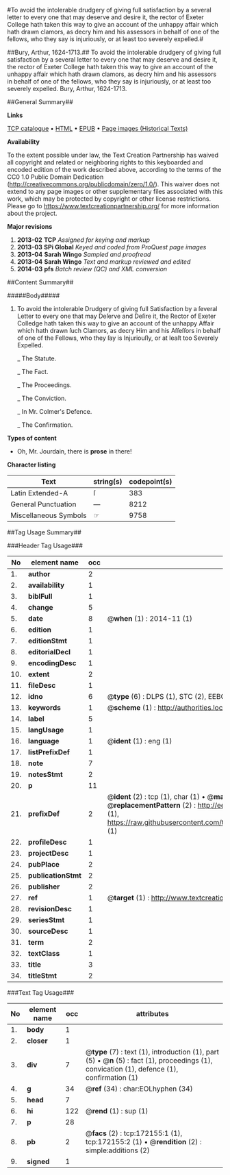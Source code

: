 #To avoid the intolerable drudgery of giving full satisfaction by a several letter to every one that may deserve and desire it, the rector of Exeter College hath taken this way to give an account of the unhappy affair which hath drawn clamors, as decry him and his assessors in behalf of one of the fellows, who they say is injuriously, or at least too severely expelled.#

##Bury, Arthur, 1624-1713.##
To avoid the intolerable drudgery of giving full satisfaction by a several letter to every one that may deserve and desire it, the rector of Exeter College hath taken this way to give an account of the unhappy affair which hath drawn clamors, as decry him and his assessors in behalf of one of the fellows, who they say is injuriously, or at least too severely expelled.
Bury, Arthur, 1624-1713.

##General Summary##

**Links**

[TCP catalogue](http://www.ota.ox.ac.uk/tcp/)  • 
[HTML](http://tei.it.ox.ac.uk/tcp/Texts-HTML/free/A78/A78042.html)  • 
[EPUB](http://tei.it.ox.ac.uk/tcp/Texts-EPUB/free/A78/A78042.epub) • 
[Page images (Historical Texts)](https://historicaltexts.jisc.ac.uk/eebo-45578204e)

**Availability**

To the extent possible under law, the Text Creation Partnership has waived all copyright and related or neighboring rights to this keyboarded and encoded edition of the work described above, according to the terms of the CC0 1.0 Public Domain Dedication (http://creativecommons.org/publicdomain/zero/1.0/). This waiver does not extend to any page images or other supplementary files associated with this work, which may be protected by copyright or other license restrictions. Please go to https://www.textcreationpartnership.org/ for more information about the project.

**Major revisions**

1. __2013-02__ __TCP__ *Assigned for keying and markup*
1. __2013-03__ __SPi Global__ *Keyed and coded from ProQuest page images*
1. __2013-04__ __Sarah Wingo__ *Sampled and proofread*
1. __2013-04__ __Sarah Wingo__ *Text and markup reviewed and edited*
1. __2014-03__ __pfs__ *Batch review (QC) and XML conversion*

##Content Summary##

#####Body#####

1. To avoid the intolerable Drudgery of giving full Satisfaction by a ſeveral Letter to every one that may Deſerve and Deſire it, the Rector of Exeter Colledge hath taken this way to give an account of the unhappy Affair which hath drawn ſuch Clamors, as decry Him and his Aſſeſſors in behalf of one of the Fellows, who they ſay is Injuriouſly, or at leaſt too Severely Expelled.

    _ The Statute.

    _ The Fact.

    _ The Proceedings.

    _ The Conviction.

    _ In Mr. Colmer's Defence.

    _ The Confirmation.

**Types of content**

  * Oh, Mr. Jourdain, there is **prose** in there!

**Character listing**


|Text|string(s)|codepoint(s)|
|---|---|---|
|Latin Extended-A|ſ|383|
|General Punctuation|—|8212|
|Miscellaneous Symbols|☞|9758|

##Tag Usage Summary##

###Header Tag Usage###

|No|element name|occ|attributes|
|---|---|---|---|
|1.|__author__|2||
|2.|__availability__|1||
|3.|__biblFull__|1||
|4.|__change__|5||
|5.|__date__|8| @__when__ (1) : 2014-11 (1)|
|6.|__edition__|1||
|7.|__editionStmt__|1||
|8.|__editorialDecl__|1||
|9.|__encodingDesc__|1||
|10.|__extent__|2||
|11.|__fileDesc__|1||
|12.|__idno__|6| @__type__ (6) : DLPS (1), STC (2), EEBO-CITATION (1), OCLC (1), VID (1)|
|13.|__keywords__|1| @__scheme__ (1) : http://authorities.loc.gov/ (1)|
|14.|__label__|5||
|15.|__langUsage__|1||
|16.|__language__|1| @__ident__ (1) : eng (1)|
|17.|__listPrefixDef__|1||
|18.|__note__|7||
|19.|__notesStmt__|2||
|20.|__p__|11||
|21.|__prefixDef__|2| @__ident__ (2) : tcp (1), char (1)  •  @__matchPattern__ (2) : ([0-9\-]+):([0-9IVX]+) (1), (.+) (1)  •  @__replacementPattern__ (2) : http://eebo.chadwyck.com/downloadtiff?vid=$1&page=$2 (1), https://raw.githubusercontent.com/textcreationpartnership/Texts/master/tcpchars.xml#$1 (1)|
|22.|__profileDesc__|1||
|23.|__projectDesc__|1||
|24.|__pubPlace__|2||
|25.|__publicationStmt__|2||
|26.|__publisher__|2||
|27.|__ref__|1| @__target__ (1) : http://www.textcreationpartnership.org/docs/. (1)|
|28.|__revisionDesc__|1||
|29.|__seriesStmt__|1||
|30.|__sourceDesc__|1||
|31.|__term__|2||
|32.|__textClass__|1||
|33.|__title__|3||
|34.|__titleStmt__|2||


###Text Tag Usage###

|No|element name|occ|attributes|
|---|---|---|---|
|1.|__body__|1||
|2.|__closer__|1||
|3.|__div__|7| @__type__ (7) : text (1), introduction (1), part (5)  •  @__n__ (5) : fact (1), proceedings (1), convication (1), defence (1), confirmation (1)|
|4.|__g__|34| @__ref__ (34) : char:EOLhyphen (34)|
|5.|__head__|7||
|6.|__hi__|122| @__rend__ (1) : sup (1)|
|7.|__p__|28||
|8.|__pb__|2| @__facs__ (2) : tcp:172155:1 (1), tcp:172155:2 (1)  •  @__rendition__ (2) : simple:additions (2)|
|9.|__signed__|1||
